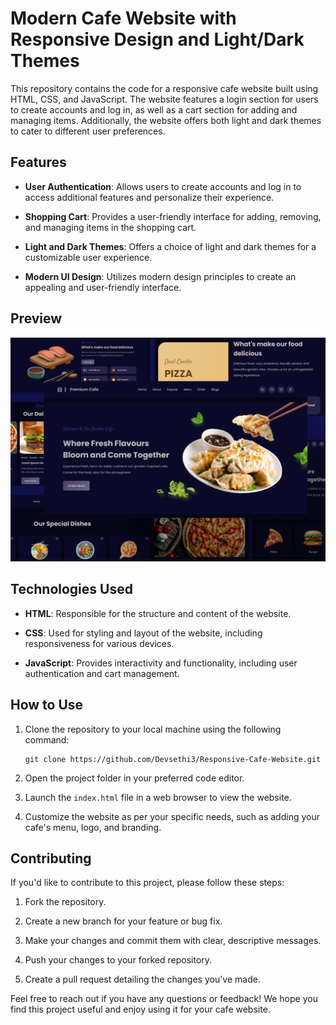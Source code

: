 # Modern Cafe Website with Responsive Design and Light/Dark Themes

This repository contains the code for a responsive cafe website built using HTML, CSS, and JavaScript. The website features a login section for users to create accounts and log in, as well as a cart section for adding and managing items. Additionally, the website offers both light and dark themes to cater to different user preferences.

## Features

- **User Authentication**: Allows users to create accounts and log in to access additional features and personalize their experience.

- **Shopping Cart**: Provides a user-friendly interface for adding, removing, and managing items in the shopping cart.

- **Light and Dark Themes**: Offers a choice of light and dark themes for a customizable user experience.

- **Modern UI Design**: Utilizes modern design principles to create an appealing and user-friendly interface.

## Preview

![Website Preview](Cafe-Website.png)

## Technologies Used

- **HTML**: Responsible for the structure and content of the website.

- **CSS**: Used for styling and layout of the website, including responsiveness for various devices.

- **JavaScript**: Provides interactivity and functionality, including user authentication and cart management.

## How to Use

1. Clone the repository to your local machine using the following command:
   ```
   git clone https://github.com/Devsethi3/Responsive-Cafe-Website.git
   ```

2. Open the project folder in your preferred code editor.

3. Launch the `index.html` file in a web browser to view the website.

4. Customize the website as per your specific needs, such as adding your cafe's menu, logo, and branding.

## Contributing

If you'd like to contribute to this project, please follow these steps:

1. Fork the repository.

2. Create a new branch for your feature or bug fix.

3. Make your changes and commit them with clear, descriptive messages.

4. Push your changes to your forked repository.

5. Create a pull request detailing the changes you've made.

Feel free to reach out if you have any questions or feedback! We hope you find this project useful and enjoy using it for your cafe website.